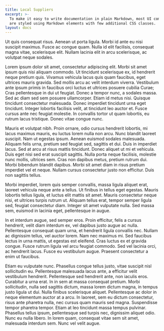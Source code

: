 ```yaml
---
title: Local Suppliers
excerpt: >-
  To make it easy to write documentation in plain Markdown, most UI components
  are styled using Markdown elements with few additional CSS classes.
layout: docs
---
```


Ut quis consequat risus. Aenean ut porta ligula. Morbi id ante eu nisi suscipit maximus. Fusce ac congue quam. Nulla id elit facilisis, consequat magna vitae, scelerisque elit. Nullam lacinia elit in arcu scelerisque, ac volutpat neque sodales.

Lorem ipsum dolor sit amet, consectetur adipiscing elit. Morbi sit amet ipsum quis nisi aliquam commodo. Ut tincidunt scelerisque ex, id hendrerit neque pretium quis. Vivamus vehicula lacus quis quam faucibus, eget ultrices mauris gravida. Sed mollis arcu ac velit interdum viverra. Vestibulum ante ipsum primis in faucibus orci luctus et ultrices posuere cubilia Curae; Cras pellentesque in dui ut feugiat. Donec a tempor nunc, a sodales massa. Sed ac diam sed sem posuere ullamcorper. Etiam id metus nisi. Quisque tincidunt consectetur malesuada. Donec imperdiet tincidunt urna eget tincidunt. Integer lobortis facilisis velit, at tincidunt leo auctor et. Fusce cursus ante nec feugiat molestie. In convallis tortor ut quam lobortis, eu rutrum lacus tristique. Donec vitae congue nunc.

Mauris et volutpat nibh. Proin ornare, odio cursus hendrerit lobortis, mi lacus maximus mauris, eu luctus lorem nulla non arcu. Nunc blandit laoreet suscipit. Nam ut egestas ipsum. Aenean euismod sodales malesuada. Aliquam felis urna, pretium sed feugiat sed, sagittis et dui. Duis in imperdiet lacus. Sed at arcu at risus mattis tincidunt. Donec aliquet ut mi et vehicula. Duis eget nisi sed erat suscipit sagittis. Nulla porta neque facilisis, molestie nunc mollis, ultrices sem. Cras non dapibus metus, pretium rutrum dui. Morbi bibendum blandit dapibus. Morbi sit amet diam in risus pretium imperdiet vel et neque. Nullam cursus consectetur justo non efficitur. Duis non sagittis tellus.

Morbi imperdiet, lorem quis semper convallis, massa ligula aliquet erat, laoreet vehicula neque ante a tellus. Ut finibus in tellus eget egestas. Mauris lobortis tellus ligula, et luctus elit mattis sit amet. Mauris consectetur neque nisi, et ultrices turpis rutrum ut. Aliquam tellus erat, tempor semper ligula sed, feugiat consectetur diam. Integer sit amet vulputate nulla. Sed massa sem, euismod in lacinia eget, pellentesque in augue.

In et interdum augue, sed semper eros. Proin efficitur, felis a cursus hendrerit, velit diam interdum ex, vel dapibus justo augue ac nulla. Pellentesque consequat quam urna, et hendrerit ligula convallis nec. Nullam ac dignissim tellus, vel auctor lorem. Nam nec maximus mi. Sed faucibus lectus in urna mattis, ut egestas est eleifend. Cras luctus ex et gravida congue. Fusce rutrum ligula vel arcu feugiat commodo. Sed vel lacinia orci, ac hendrerit lacus. Fusce eu vestibulum augue. Praesent consectetur a enim ut faucibus.

Etiam eu vulputate nunc. Phasellus congue tellus justo, vitae suscipit nisl sollicitudin eu. Pellentesque malesuada lacus ante, a efficitur velit vestibulum hendrerit. Pellentesque sed hendrerit ante, non iaculis eros. Curabitur a urna erat. In in sem at massa consequat pretium. Morbi sollicitudin, nulla sed sagittis dictum, massa lorem dictum magna, in tempus justo ligula ut dui. Nulla finibus scelerisque aliquet. Pellentesque ac dolor in neque elementum auctor at a arcu. In laoreet, sem eu dictum consectetur, risus ante pharetra nulla, nec cursus quam mauris sed magna. Suspendisse tempor pharetra tempor. Etiam at leo tincidunt massa tempus pulvinar. Phasellus tellus ipsum, pellentesque sed turpis nec, dignissim aliquet odio. Nunc eu nulla libero. In lorem quam, consequat vitae sem sit amet, malesuada interdum sem. Nunc vel velit augue.